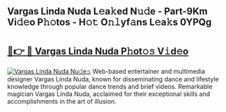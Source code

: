 ## Vargas Linda Nuda L𝚎a𝚔ed N𝚞𝚍e - Part-9Km Vi𝚍𝚎o P𝚑𝚘tos - H𝚘𝚝 O𝚗𝚕yf𝚊ns L𝚎a𝚔s 0YPQg

# <h2><a href="http://kfcvd65.oniu.top/?m=Vargas+Linda+Nuda">🔗👉 🔴 Vargas Linda Nuda P𝚑ot𝚘𝚜 V𝚒d𝚎o</a></h2>

[![Vargas Linda Nuda Nu𝚍e𝚜](https://i.imgur.com/0qMVB7G.gif)](http://kfcvd65.oniu.top/?m=Vargas+Linda+Nuda)
Web-based entertainer and multimedia designer Vargas Linda Nuda, known for disseminating dance and lifestyle knowledge through popular dance trends and brief videos. Remarkable magician Vargas Linda Nuda, acclaimed for their exceptional skills and accomplishments in the art of illusion.  
